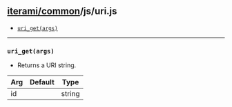 [iterami/common](https://github.com/iterami/Documentation.htm/blob/gh-pages/common/README.md)/js/uri.js
-------------------------------------------------------------------------------------------------------

* [`uri_get(args)`](#uri_getargs)

---

### `uri_get(args)`
* Returns a URI string.

Arg | Default | Type
----|---------|-------
id  |         | string
